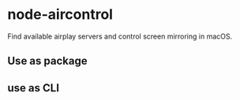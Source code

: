 # node-aircontrol

Find available airplay servers and control screen mirroring in macOS.

## Use as package

## use as CLI
